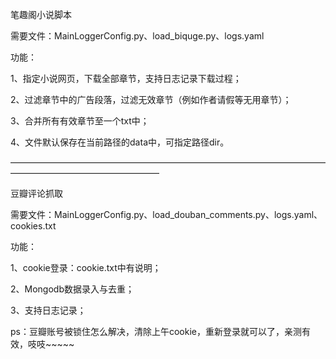 笔趣阁小说脚本

需要文件：MainLoggerConfig.py、load_biquge.py、logs.yaml

功能：

1、指定小说网页，下载全部章节，支持日志记录下载过程；

2、过滤章节中的广告段落，过滤无效章节（例如作者请假等无用章节）；

3、合并所有有效章节至一个txt中；

4、文件默认保存在当前路径的data中，可指定路径dir。

—————————————————————————————————————————————————————

豆瓣评论抓取

需要文件：MainLoggerConfig.py、load_douban_comments.py、logs.yaml、cookies.txt

功能：

1、cookie登录：cookie.txt中有说明；

2、Mongodb数据录入与去重；

3、支持日志记录；

ps：豆瓣账号被锁住怎么解决，清除上午cookie，重新登录就可以了，亲测有效，吱吱~~~~~


